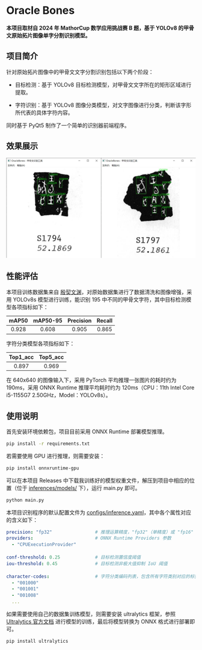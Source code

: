 # Oracle Bones

**本项目取材自 2024 年 MathorCup 数学应用挑战赛 B 题，基于 YOLOv8 的甲骨文原始拓片图像单字分割识别模型。**

## 项目简介

针对原始拓片图像中的甲骨文文字分割识别包括以下两个阶段：

- 目标检测：基于 YOLOv8 目标检测模型，对甲骨文文字所在的矩形区域进行提取。

- 字符识别：基于 YOLOv8 图像分类模型，对文字图像进行分类，判断该字形所代表的具体字符内容。

同时基于 PyQt5 制作了一个简单的识别器前端程序。

## 效果展示

![效果展示](./assets/example.jpg "效果展示")

## 性能评估

本项目训练数据集来自 [殷契文渊](https://jgw.aynu.edu.cn/)，对原始数据集进行了数据清洗和图像增强，采用 YOLOv8s 模型进行训练，能识别 195 中不同的甲骨文字符，其中目标检测模型各项指标如下：

| mAP50 | mAP50-95 | Precision | Recall |
|:-----:|:--------:|:---------:|:------:|
| 0.928 | 0.608    | 0.905     | 0.865  |

字符分类模型各项指标如下：

| Top1_acc | Top5_acc |
|:--------:|:--------:|
| 0.897    | 0.969    |

在 640x640 的图像输入下，采用 PyTorch 平均推理一张图片的耗时约为 190ms，采用 ONNX Runtime 推理平均耗时约为 120ms（CPU：11th Intel Core i5-1155G7 2.50GHz，Model：YOLOv8s）。

## 使用说明

首先安装环境依赖包，项目目前采用 ONNX Runtime 部署模型推理。

```bash
pip install -r requirements.txt
```

若需要使用 GPU 进行推理，则需要安装：

```bash
pip install onnxruntime-gpu
```

可以在本项目 Releases 中下载我训练好的模型权重文件，解压到项目中相应的位置（位于 <u>inferences/models/</u> 下），运行 main.py 即可。

```bash
python main.py
```

本项目识别程序的默认配置文件为 <u>configs/inference.yaml</u>，其中各个属性对应的含义如下：

```yaml
precision: "fp32"                # 推理运算精度，"fp32"（单精度）或 "fp16"（半精度）
providers:                       # ONNX Runtime Providers 参数
  - "CPUExecutionProvider"

conf-threshold: 0.25             # 目标检测置信度阈值
iou-threshold: 0.45              # 目标检测非极大值抑制 IoU 阈值

character-codes:                 # 字符分类编码列表，包含所有字符类别对应的标签
  - "001000"
  - "001001"
  - "001008"
  ...
```

如果需要使用自己的数据集训练模型，则需要安装 ultralytics 框架，参照 [Ultralytics 官方文档](https://docs.ultralytics.com/) 进行模型的训练，最后将模型转换为 ONNX 格式进行部署即可。

```bash
pip install ultralytics
```
